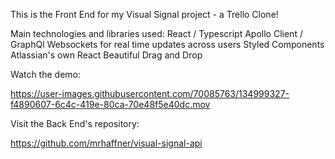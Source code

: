 This is the Front End for my Visual Signal project - a Trello Clone!

Main technologies and libraries used:
React / Typescript
Apollo Client / GraphQl 
Websockets for real time updates across users
Styled Components
Atlassian's own React Beautiful Drag and Drop

Watch the demo:

https://user-images.githubusercontent.com/70085763/134999327-f4890607-6c4c-419e-80ca-70e48f5e40dc.mov


Visit the Back End's repository: 

https://github.com/mrhaffner/visual-signal-api
